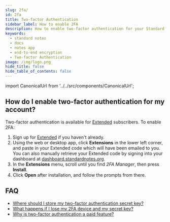 ```yaml
---
slug: 2fa/
id: 2fa
title: Two-factor Authentication
sidebar_label: How to enable 2FA
description: How to enable two-factor authentication for your Standard Notes account.
keywords:
  - standard notes
  - docs
  - notes app
  - end-to-end encryption
  - Two-factor Authentication
image: /img/logo.png
hide_title: false
hide_table_of_contents: false
---
```


<!-- https://standardnotes.org/help/25/how-do-i-enable-two-factor-authentication-for-my-account -->

import CanonicalUrl from '../../src/components/CanonicalUrl';

<CanonicalUrl
 canonicalUrl="https://standardnotes.org/help/25/how-do-i-enable-two-factor-authentication-for-my-account"
/>

## How do I enable two-factor authentication for my account?

Two-factor authentication is available for [Extended](https://standardnotes.org/extensions) subscribers. To enable 2FA:

1. Sign up for [Extended](https://standardnotes.org/extensions) if you haven't already.
2. Using the web or desktop app, click **Extensions** in the lower left corner, and paste in your Extended code which will have been emailed to you. You can also manually retrieve your Extended code by signing into your dashboard at [dashboard.standardnotes.org](https://dashboard.standardnotes.org/).
3. In the **Extensions** menu, scroll until you find _2FA Manager_, then press **Install**.
4. Click **Open** after installation, and follow the prompts from there.

## FAQ

- [Where should I store my two-factor authentication secret key?](./2fa-store-secret-key.md)
- [What happens if I lose my 2FA device and my secret key?](./2fa-lost-secret-key.md)
- [Why is two-factor authentication a paid feature?](https://standardnotes.org/help/24/why-is-two-factor-authentication-a-paid-feature)
